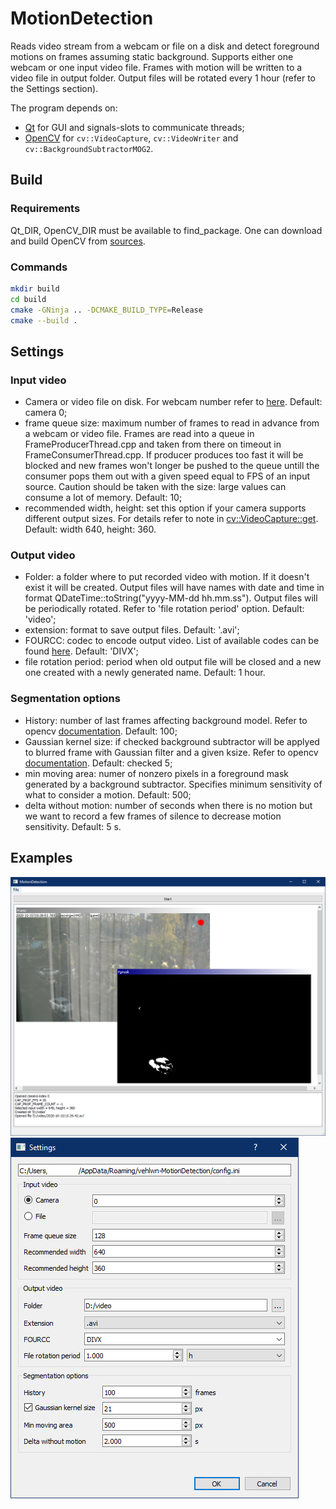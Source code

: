 # MotionDetection

Reads video stream from a webcam or file on a disk and detect foreground motions on frames assuming static background. Supports either one webcam or one input video file. Frames with motion will be written to a video file in output folder. Output files will be rotated every 1 hour (refer to the Settings section).

The program depends on:

- [Qt](https://www.qt.io/offline-installers) for GUI and signals-slots to communicate threads;
- [OpenCV](https://opencv.org/) for `cv::VideoCapture`, `cv::VideoWriter` and `cv::BackgroundSubtractorMOG2`.

## Build

### Requirements

Qt_DIR, OpenCV_DIR must be available to find_package. One can download and build OpenCV from [sources](https://github.com/opencv/opencv).

### Commands

```bash
mkdir build
cd build
cmake -GNinja .. -DCMAKE_BUILD_TYPE=Release
cmake --build .
```

## Settings

### Input video

- Camera or video file on disk. For webcam number refer to [here](https://docs.opencv.org/4.4.0/d8/dfe/classcv_1_1VideoCapture.html#aabce0d83aa0da9af802455e8cf5fd181). Default: camera 0;
- frame queue size: maximum number of frames to read in advance from a webcam or video file. Frames are read into a queue in FrameProducerThread.cpp and taken from there on timeout in FrameConsumerThread.cpp. If producer produces too fast it will be blocked and new frames won't longer be pushed to the queue untill the consumer pops them out with a given speed equal to FPS of an input source. Caution should be taken with the size: large values can consume a lot of memory. Default: 10;
- recommended width, height: set this option if your camera supports different output sizes. For details refer to note in [cv::VideoCapture::get](https://docs.opencv.org/4.3.0/d8/dfe/classcv_1_1VideoCapture.html#aa6480e6972ef4c00d74814ec841a2939). Default: width 640, height: 360.

### Output video

- Folder: a folder where to put recorded video with motion. If it doesn't exist it will be created. Output files will have names with date and time in format QDateTime::toString("yyyy-MM-dd hh.mm.ss"). Output files will be periodically rotated. Refer to 'file rotation period' option. Default: 'video';
- extension: format to save output files. Default: '.avi';
- FOURCC: codec to encode output video. List of available codes can be found [here](http://www.fourcc.org/codecs.php). Default: 'DIVX';
- file rotation period: period when old output file will be closed and a new one created with a newly generated name. Default: 1 hour.

### Segmentation options

- History: number of last frames affecting background model. Refer to opencv [documentation](https://docs.opencv.org/4.3.0/d7/d7b/classcv_1_1BackgroundSubtractorMOG2.html#a5e8b40fef89a582ce42d99d2453db67a). Default: 100;
- Gaussian kernel size: if checked background subtractor will be applyed to blurred frame with Gaussian filter and a given ksize. Refer to opencv [documentation](https://docs.opencv.org/4.3.0/d4/d86/group__imgproc__filter.html#gaabe8c836e97159a9193fb0b11ac52cf1). Default: checked 5;
- min moving area: numer of nonzero pixels in a foreground mask generated by a background subtractor. Specifies minimum sensitivity of what to consider a motion. Default: 500;
- delta without motion: number of seconds when there is no motion but we want to record a few frames of silence to decrease motion sensitivity. Default: 5 s.

## Examples

![Main screen](examples/images/MainScreen1.png)
![Settings](examples/images/Settings1.png)
